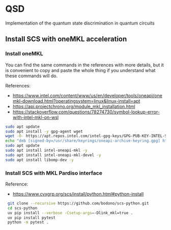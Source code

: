 # QSD
Implementation of the quantum state discrimination in quantum circuits

## Install SCS with oneMKL acceleration

### Install oneMKL
You can find the same commands in the references with more details, but it is convenient to copy and paste the whole thing if you understand what these commands will do.

References:
- https://www.intel.com/content/www/us/en/developer/tools/oneapi/onemkl-download.html?operatingsystem=linux&linux-install=apt
- https://api.projectchrono.org/module_mkl_installation.html
- https://stackoverflow.com/questions/78274730/symbol-lookup-error-with-intel-mkl-on-wsl

```bash
sudo apt update
sudo apt install -y gpg-agent wget
wget -O- https://apt.repos.intel.com/intel-gpg-keys/GPG-PUB-KEY-INTEL-SW-PRODUCTS.PUB | gpg --dearmor | sudo tee /usr/share/keyrings/oneapi-archive-keyring.gpg > /dev/null
echo "deb [signed-by=/usr/share/keyrings/oneapi-archive-keyring.gpg] https://apt.repos.intel.com/oneapi all main" | sudo tee /etc/apt/sources.list.d/oneAPI.list
sudo apt update
sudo apt install intel-oneapi-mkl -y
sudo apt install intel-oneapi-mkl-devel -y
sudo apt install libomp-dev -y
```

### Install SCS with MKL Pardiso interface
Reference:
- https://www.cvxgrp.org/scs/install/python.html#python-install

```bash
 git clone --recursive https://github.com/bodono/scs-python.git
 cd scs-python
 uv pip install --verbose -Csetup-args=-Dlink_mkl=true .
 uv pip install pytest
 python -m pytest .
```
